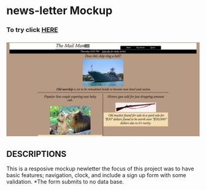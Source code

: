 # news-letter Mockup
<h3>To try click <a href='https://rivveneyes.github.io/news-page/'>HERE</a><h3>
<img src="newletter-mockup.png" alt="img of search gallery app">


<h2>DESCRIPTIONS</h2>
<p>This is a resposive mockup newletter the focus of this project was to have basic features; navigation, clock, and include a sign up form with some validation.
*The form submits to no data base.  </p>


